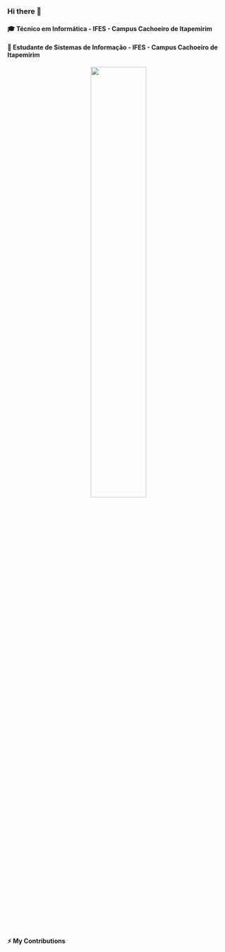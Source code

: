 ### Hi there 👋
#### 🎓 Técnico em Informática - IFES - Campus Cachoeiro de Itapemirim
#### 🌱 Estudante de Sistemas de Informação - IFES - Campus Cachoeiro de Itapemirim
<p align="center">
 <img 
      width="50%" 
      src="http://49.media.tumblr.com/7716ef547264521e476a067b1c8d2717/tumblr_mevr65Tt1i1s0odt8o1_500.gif" />
</p>

#### ⚡ My Contributions

<center>
  <table>
    <tr>
       <!-- <td><img width="495px" align="left" src="https://github-readme-stats.vercel.app/api?username=fbuenod&count_private=true&show_icons=true" /></td>
        <td><img width="400px" align="left" src="https://github-readme-stats.vercel.app/api/top-langs/?username=fbuenod&hide=html&layout=compact" /></td>-->
    </tr>   
  </table>
</center> 
